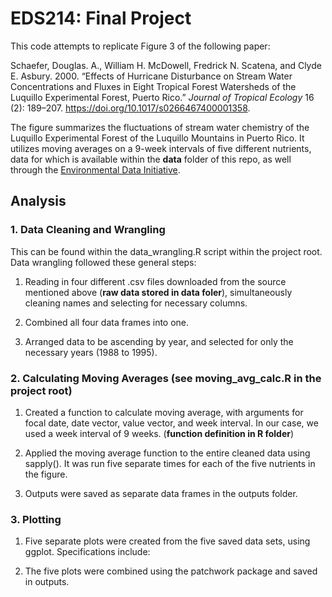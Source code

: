 # EDS214: Final Project

This code attempts to replicate Figure 3 of the following paper:

Schaefer, Douglas. A., William H. McDowell, Fredrick N. Scatena, and Clyde E. Asbury. 2000. “Effects of Hurricane Disturbance on Stream Water Concentrations and Fluxes in Eight Tropical Forest Watersheds of the Luquillo Experimental Forest, Puerto Rico.” *Journal of Tropical Ecology* 16 (2): 189–207. <https://doi.org/10.1017/s0266467400001358>.

The figure summarizes the fluctuations of stream water chemistry of the Luquillo Experimental Forest of the Luquillo Mountains in Puerto Rico. It utilizes moving averages on a 9-week intervals of five different nutrients, data for which is available within the **data** folder of this repo, as well through the [Environmental Data Initiative](https://eds-214-workflows-reproducibility.github.io/course-materials/interactive/edirepository.org).

## Analysis

### 1. Data Cleaning and Wrangling

This can be found within the data_wrangling.R script within the project root. Data wrangling followed these general steps:

1.  Reading in four different .csv files downloaded from the source mentioned above (**raw data stored in data foler**), simultaneously cleaning names and selecting for necessary columns.

2.  Combined all four data frames into one.

3.  Arranged data to be ascending by year, and selected for only the necessary years (1988 to 1995).

### 2. Calculating Moving Averages (**see moving_avg_calc.R in the project root**)

1.  Created a function to calculate moving average, with arguments for focal date, date vector, value vector, and week interval. In our case, we used a week interval of 9 weeks. (**function definition in R folder**)

2.  Applied the moving average function to the entire cleaned data using sapply(). It was run five separate times for each of the five nutrients in the figure.

3.  Outputs were saved as separate data frames in the outputs folder.

### 3. Plotting

1.  Five separate plots were created from the five saved data sets, using ggplot. Specifications include:

2.  The five plots were combined using the patchwork package and saved in outputs.
